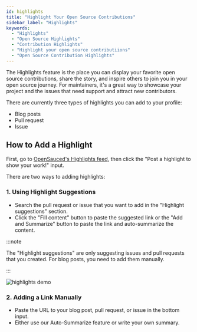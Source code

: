 ```yaml
---
id: highlights
title: "Highlight Your Open Source Contributions"
sidebar_label: "Highlights"
keywords:
  - "Highlights"
  - "Open Source Highlights"
  - "Contribution Highlights"
  - "Highlight your open source contributiions"
  - "Open Source Contribution Highlights"
---
```


The Highlights feature is the place you can display your favorite open source contributions, share the story, and inspire others to join you in your open source journey. For maintainers, it's a great way to showcase your project and the issues that need support and attract new contributors.

There are currently three types of highlights you can add to your profile:

- Blog posts
- Pull request
- Issue

## How to Add a Highlight

First, go to [OpenSauced's Highlights feed](https://app.opensauced.pizza/feed), then click the "Post a highlight to show your work!" input.

There are two ways to adding highlights:

### 1. Using Highlight Suggestions

- Search the pull request or issue that you want to add in the "Highlight suggestions" section.
- Click the "Fill content" button to paste the suggested link or the "Add and Summarize" button to paste the link and auto-summarize the content.

:::note

The "Highlight suggestions" are only suggesting issues and pull requests that you created. For blog posts, you need to add them manually.

:::

![highlights demo]()

### 2. Adding a Link Manually

- Paste the URL to your blog post, pull request, or issue in the bottom input.
- Either use our Auto-Summarize feature or write your own summary.
